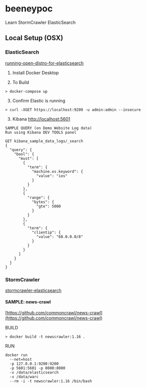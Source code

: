 # beeneypoc
Learn StormCrawler ElasticSearch

## Local Setup (OSX)

### ElasticSearch

[running-open-distro-for-elasticsearch](https://aws.amazon.com/blogs/opensource/running-open-distro-for-elasticsearch/)

1. Install Docker Desktop

2. To Build
```
> docker-compose up
```

3. Confirm Elastic is running
```
> curl -XGET https://localhost:9200 -u admin:admin --insecure
```

3. Kibana
[http://localhost:5601](http://localhost:5601)

```
SAMPLE QUERY (on Demo Website Log data)
Run using Kibana DEV TOOLS panel

GET kibana_sample_data_logs/_search
{
  "query": {
    "bool": {
      "must": [
        {
          "term": {
            "machine.os.keyword": {
              "value": "ios"
            }
          }
        },
        {
          "range": {
            "bytes": {
              "gte": 5000
            }
          }
        },
        {
          "term": {
            "clientip": {
              "value": "68.0.0.0/8"
            }
          }
        }
      ]
    }
  }
}

```

### StormCrawler

[stormcrawler-elasticsearch](https://www.elastic.co/blog/stormcrawler-open-source-web-crawler-strengthened-by-elasticsearch-kibana)

#### SAMPLE: news-crawl

[https://github.com/commoncrawl/news-crawl](https://github.com/commoncrawl/news-crawl)

BUILD
```
> docker build -t newscrawler:1.16 .
```

RUN
```
docker run 
  --net=host     
  -p 127.0.0.1:9200:9200     
  -p 5601:5601 -p 8080:8080     
  -v /data/elasticsearch     
  -v /data/warc     
  --rm -i -t newscrawler:1.16 /bin/bash

```



